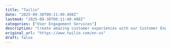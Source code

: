 ```yaml
---
title: "Twilio"
date: "2025-09-30T00:11:40.408Z"
lastmod: "2025-09-30T00:11:40.408Z"
categories: ["User Engagement Services"]
description: "Create amazing customer experiences with our Customer Engagement Platform (CEP) that combines communication APIs with AI. Build solutions for SMS, WhatsApp, voice, and email."
original_url: "https://www.twilio.com/en-us"
draft: false
---
```

